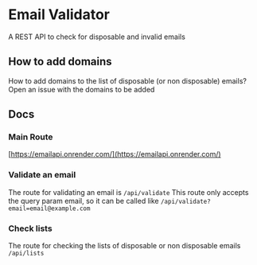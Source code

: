 # Email Validator
A REST API to check for disposable and invalid emails

## How to add domains
How to add domains to the list of disposable (or non disposable) emails? Open an issue with the domains to be added

## Docs

### Main Route
[https://emailapi.onrender.com/](https://emailapi.onrender.com/)

### Validate an email
The route for validating an email is
`/api/validate`
This route only accepts the query param email, so it can be called like
`/api/validate?email=email@example.com`

### Check lists
The route for checking the lists of disposable or non disposable emails `/api/lists`